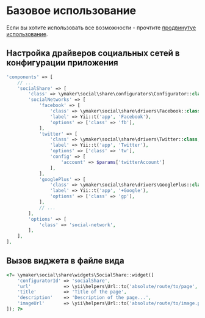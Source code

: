 Базовое использование
=====================
Если вы хотите использовать все возможности - прочтите [продвинутуе использование](advanced-usage.md).

Настройка драйверов социальных сетей в конфигурации приложения
--------------------------------------------------------------

```php
'components' => [
    // ...
    'socialShare' => [
        'class' => \ymaker\social\share\configurators\Configurator::class,
        'socialNetworks' => [
            'facebook' => [
                'class' => \ymaker\social\share\drivers\Facebook::class,
                'label' => Yii::t('app', 'Facebook'),
                'options' => ['class' => 'fb'],
            ],
            'twitter' => [
                'class' => \ymaker\social\share\drivers\Twitter::class,
                'label' => Yii::t('app', 'Twitter'),
                'options' => ['class' => 'tw'],
                'config' => [
                    'account' => $params['twitterAccount']
                ],
            ],
            'googlePlus' => [
                'class' => \ymaker\social\share\drivers\GooglePlus::class,
                'label' => Yii::t('app', '+Google'),
                'options' => ['class' => 'gp'],
            ],
            // ...
        ],
        'options' => [
            'class' => 'social-network',
        ],
    ],
],
```

Вызов виджета в файле вида
--------------------------

```php
<?= \ymaker\social\share\widgets\SocialShare::widget([
    'configuratorId' => 'socialShare',
    'url'            => \yii\helpers\Url::to('absolute/route/to/page', true),
    'title'          => 'Title of the page',
    'description'    => 'Description of the page...',
    'imageUrl'       => \yii\helpers\Url::to('absolute/route/to/image.png', true),
]); ?>
```